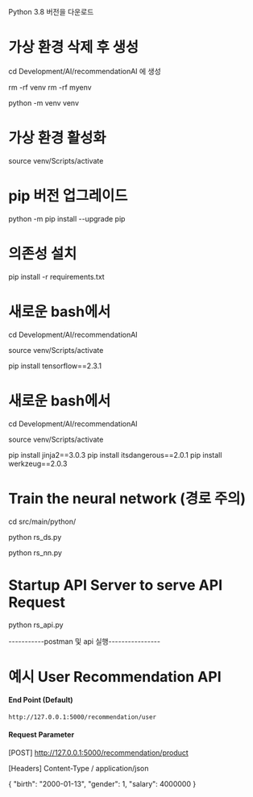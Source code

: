 <!-- readme -->
<!-- 오류 발생 시 -->

Python 3.8 버전을 다운로드

# 가상 환경 삭제 후 생성

cd Development/AI/recommendationAI 에 생성

rm -rf venv
rm -rf myenv

python -m venv venv

# 가상 환경 활성화

source venv/Scripts/activate

# pip 버전 업그레이드

python -m pip install --upgrade pip

# 의존성 설치

pip install -r requirements.txt

# 새로운 bash에서

cd Development/AI/recommendationAI

source venv/Scripts/activate

pip install tensorflow==2.3.1

# 새로운 bash에서

cd Development/AI/recommendationAI

source venv/Scripts/activate

pip install jinja2==3.0.3
pip install itsdangerous==2.0.1
pip install werkzeug==2.0.3

# Train the neural network (경로 주의)

cd src/main/python/

python rs_ds.py

python rs_nn.py

# Startup API Server to serve API Request

python rs_api.py

-----------postman 및 api 실행----------------

# 예시 User Recommendation API

#### End Point (Default)

```
http://127.0.0.1:5000/recommendation/user
```

#### Request Parameter

[POST]
http://127.0.0.1:5000/recommendation/product

[Headers]
Content-Type / application/json

{
"birth": "2000-01-13",
"gender": 1,
"salary": 4000000
}
